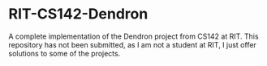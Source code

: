 # RIT-CS142-Dendron
A complete implementation of the Dendron project from CS142 at RIT. This repository has not been submitted, as I am not a student at RIT, I just offer solutions to some of the projects. 

